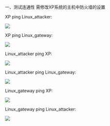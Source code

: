 一、测试连通性
需修改XP系统的主机中防火墙的设置

XP ping Linux_attacker:

![](http://i.imgur.com/vw1sTCM.png)
 
XP ping Linux_gateway:
 
![](http://i.imgur.com/JDdseNw.png)

Linux_attacker ping XP:

![](http://i.imgur.com/wBkDVCo.png)

Linux_attacker ping Linux_gateway:

![](http://i.imgur.com/GvY64iH.png)

Linux_gateway ping XP: 

![](http://i.imgur.com/QpUK67c.png)

Linux_gateway ping Linux_attacker:

![](http://i.imgur.com/xFWVFcf.png)
